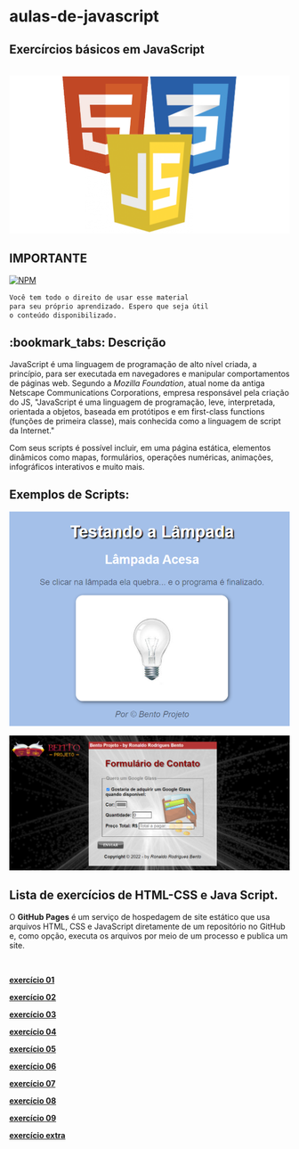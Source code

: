 # aulas-de-javascript

## Exercírcios básicos em JavaScript

<br><img src="logo.png" alt="logo do javascript no formato png"><br>

 ## IMPORTANTE 
 
  [![NPM](https://img.shields.io/npm/l/react)](https://github.com/RonaldoBento/aulas-de-javascript/blob/main/LICENSE) 
  
    Você tem todo o direito de usar esse material 
    para seu próprio aprendizado. Espero que seja útil 
    o conteúdo disponibilizado. 
    
<h2>:bookmark_tabs: Descrição</h2>

<p>JavaScript é uma linguagem de programação de alto nível criada, a princípio, para ser executada em navegadores e manipular comportamentos de páginas web.
 Segundo a <em>Mozilla Foundation</em>, atual nome da antiga Netscape Communications Corporations, empresa responsável pela criação do JS, "JavaScript é uma linguagem de programação, leve, interpretada, orientada a objetos, baseada em protótipos e em first-class functions (funções de primeira classe), mais conhecida como a linguagem de script da Internet."

Com seus scripts é possível incluir, em uma página estática, elementos dinâmicos como mapas, formulários, operações numéricas, animações, infográficos interativos e muito mais.</p>


## Exemplos de Scripts:

<img src="modelo.png" alt="logo do projeto lampada no formato png"><br>


<img src="formulario.png" alt="logo do javascript no formato png"><br>

## Lista de exercícios de HTML-CSS e Java Script. 

<p>O <strong>GitHub Pages</strong> é um serviço de hospedagem de site estático que usa arquivos HTML, CSS e JavaScript diretamente de um repositório no GitHub e, como opção, executa os arquivos por meio de um processo e publica um site.</p><br>


<a href="https://ronaldobento.github.io/aulas-de-javascript/exercicios/ex01/index.html" target="_blank" rel="external" title="exercício 01"><strong>exercício 01</strong></a>

<a href="https://ronaldobento.github.io/aulas-de-javascript/exercicios/ex02/index.html" target="_blank" rel="external" title="exercício 02"><strong>exercício 02</strong></a>

<a href="https://ronaldobento.github.io/aulas-de-javascript/exercicios/ex03/index.html" target="_blank" rel="external" title="exercício 03"><strong>exercício 03</strong></a>

<a href="https://ronaldobento.github.io/aulas-de-javascript/exercicios/ex04/index.html" target="_blank" rel="external" title="exercício 04"><strong>exercício 04</strong></a>

<a href="https://ronaldobento.github.io/aulas-de-javascript/exercicios/ex05/index.html" target="_blank" rel="external" title="exercício 05"><strong>exercício 05</strong></a>

<a href="https://ronaldobento.github.io/aulas-de-javascript/exercicios/ex06/index.html" target="_blank" rel="external" title="exercício 06"><strong>exercício 06</strong></a>

<a href="https://ronaldobento.github.io/aulas-de-javascript/exercicios/ex07/index.html" target="_blank" rel="external" title="exercício 07"><strong>exercício 07</strong></a>

<a href="https://ronaldobento.github.io/aulas-de-javascript/exercicios/ex08/index.html" target="_blank" rel="external" title="exercício 08"><strong>exercício 08</strong></a>

<a href="https://ronaldobento.github.io/aulas-de-javascript/exercicios/ex09/index.html" target="_blank" rel="external" title="exercício 09"><strong>exercício 09</strong></a>

<a href="https://ronaldobento.github.io/aulas-de-javascript/exercicios/memory-game-rick-and-morty/index.html" target="_blank" rel="external" title="exercício 09"><strong>exercício extra</strong></a>


